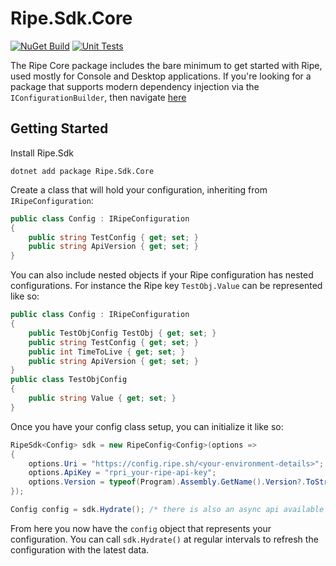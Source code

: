 # Ripe.Sdk.Core

[![NuGet Build](https://github.com/Ripe-Inc/ripe-sdks/actions/workflows/nuget-publish-core.yml/badge.svg)](https://github.com/Ripe-Inc/ripe-sdks/actions/workflows/nuget-publish-core.yml)
[![Unit Tests](https://github.com/Ripe-Inc/ripe-sdks/actions/workflows/unit-tests.yml/badge.svg)](https://github.com/Ripe-Inc/ripe-sdks/actions/workflows/unit-tests.yml)

The Ripe Core package includes the bare minimum to get started with Ripe, used mostly for Console and Desktop applications. If you're looking for 
a package that supports modern dependency injection via the `IConfigurationBuilder`, then navigate [here](https://github.com/matt-andrews/Ripe.Sdk/tree/main/Ripe.Sdk.DependencyInjection)

## Getting Started
Install Ripe.Sdk
```
dotnet add package Ripe.Sdk.Core
```

Create a class that will hold your configuration, inheriting from `IRipeConfiguration`:
```csharp
public class Config : IRipeConfiguration
{
	public string TestConfig { get; set; }
	public string ApiVersion { get; set; }
}
```

You can also include nested objects if your Ripe configuration has nested configurations. For instance the Ripe key `TestObj.Value` can be represented like so:
```csharp
public class Config : IRipeConfiguration
{
	public TestObjConfig TestObj { get; set; }
	public string TestConfig { get; set; }
	public int TimeToLive { get; set; }
	public string ApiVersion { get; set; }
}
public class TestObjConfig
{
	public string Value { get; set; }
}
```

Once you have your config class setup, you can initialize it like so:
```csharp
RipeSdk<Config> sdk = new RipeConfig<Config>(options => 
{
	options.Uri = "https://config.ripe.sh/<your-environment-details>";
	options.ApiKey = "rpri_your-ripe-api-key";
	options.Version = typeof(Program).Assembly.GetName().Version?.ToString() ?? ""
});

Config config = sdk.Hydrate(); /* there is also an async api available with HydrateAsync() */
```

From here you now have the `config` object that represents your configuration. You can call `sdk.Hydrate()` at regular intervals to refresh the configuration with the latest data.